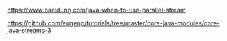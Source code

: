 https://www.baeldung.com/java-when-to-use-parallel-stream

https://github.com/eugenp/tutorials/tree/master/core-java-modules/core-java-streams-3
